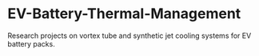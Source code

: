 # EV-Battery-Thermal-Management
Research projects on vortex tube and synthetic jet cooling systems for EV battery packs.
